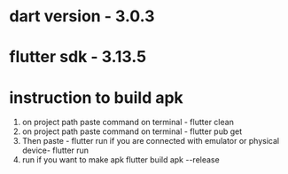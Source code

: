 # dart version - 3.0.3

# flutter sdk - 3.13.5

# instruction to build apk

1. on project path paste command on terminal - flutter clean
2. on project path paste command on terminal - flutter pub get
3. Then paste - flutter run if you are connected with emulator or physical device- flutter run
4. run if you want to make apk flutter build apk --release

